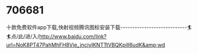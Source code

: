 # 706681
十款免费软件app下载,快射视频腾讯图标安装下载----------------------------🏄🏄点/此/进/入/http://www.baidu.com/link?url=NoK8PT47PahMhFH8Vie_jnciyIKNTTtVBQKpill6udK&amp;wd
